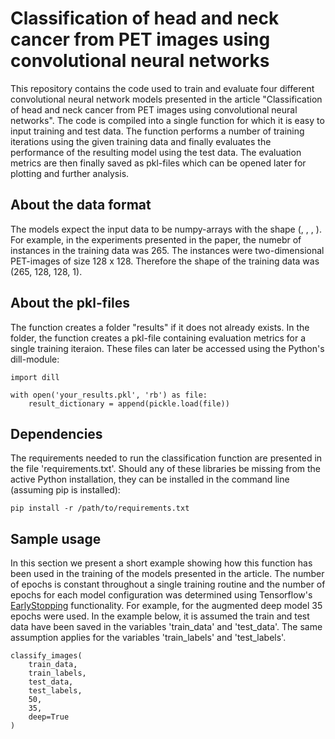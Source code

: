 # Classification of head and neck cancer from PET images using convolutional neural networks
This repository contains the code used to train and evaluate four different convolutional neural network models presented in the article "Classification of head and neck cancer from PET images using convolutional neural networks". The code is compiled into a single function for which it is easy to input training and test data. The function performs a number of training iterations using the given training data and finally evaluates the performance of the resulting model using the test data. The evaluation metrics are then finally saved as pkl-files which can be opened later for plotting and further analysis. 

## About the data format
The models expect the input data to be numpy-arrays with the shape (<number of instances>, <height>, <width>, <channels>). For example, in the experiments presented in the paper, the numebr of instances in the training data was 265. The instances were two-dimensional PET-images of size 128 x 128. Therefore the shape of the training data was (265, 128, 128, 1).

## About the pkl-files
The function creates a folder "results" if it does not already exists. In the folder, the function creates a pkl-file containing evaluation metrics for a single training iteraion. These files can later be accessed using the Python's dill-module:
```
import dill

with open('your_results.pkl', 'rb') as file:
    result_dictionary = append(pickle.load(file))
```

## Dependencies
The requirements needed to run the classification function are presented in the file 'requirements.txt'. Should any of these libraries be missing from the active Python installation, they can be installed in the command line (assuming pip is installed):
````
pip install -r /path/to/requirements.txt
````

## Sample usage
In this section we present a short example showing how this function has been used in the training of the models presented in the article. The number of epochs is constant throughout a single training routine and the number of epochs for each model configuration was determined using Tensorflow's <a href="https://www.tensorflow.org/api_docs/python/tf/keras/callbacks/EarlyStopping">EarlyStopping</a> functionality. For example, for the augmented deep model 35 epochs were used. In the example below, it is assumed the train and test data have been saved in the variables 'train_data' and 'test_data'. The same assumption applies for the variables 'train_labels' and 'test_labels'.
````
classify_images(
    train_data,
    train_labels,
    test_data,
    test_labels,
    50,
    35,
    deep=True
)
````
